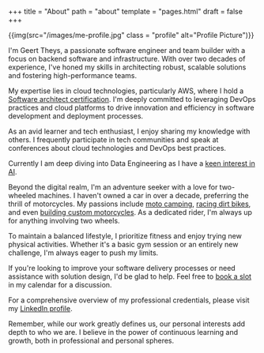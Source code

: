+++
title = "About"
path = "about"
template = "pages.html"
draft = false
+++

{{img(src="/images/me-profile.jpg" class = "profile" alt="Profile Picture")}}

I'm Geert Theys, a passionate software engineer and team builder with a focus on backend software and infrastructure. With over two decades of experience, I've honed my skills in architecting robust, scalable solutions and fostering high-performance teams.

My expertise lies in cloud technologies, particularly AWS, where I hold a [Software architect certification](https://drive.google.com/file/d/0By2RklfL2_FlbUxHY3lKQkJQYVE/view?usp=sharing&resourcekey=0-aGUHZ-SGfsM9JHGhO6Qoww). I'm deeply committed to leveraging DevOps practices and cloud platforms to drive innovation and efficiency in software development and deployment processes.

As an avid learner and tech enthusiast, I enjoy sharing my knowledge with others. I frequently participate in tech communities and speak at conferences about cloud technologies and DevOps best practices. 

Currently I am deep diving into Data Engineering as I have a [keen interest in AI](https://www.coursera.org/account/accomplishments/certificate/UAPTPKN7FPG4).

Beyond the digital realm, I'm an adventure seeker with a love for two-wheeled machines. I haven't owned a car in over a decade, preferring the thrill of motorcycles.
 My passions include [moto camping](https://photos.app.goo.gl/BcqHwwnGyhsmocYR9), [racing dirt bikes](https://photos.app.goo.gl/cqhv4umr6Lot6Ejw5), and even [building custom motorcycles](https://www.facebook.com/nomadbkk/). As a dedicated rider, I'm always up for anything involving two wheels.

To maintain a balanced lifestyle, I prioritize fitness and enjoy trying new physical activities. Whether it's a basic gym session or an entirely new challenge, I'm always eager to push my limits.

If you're looking to improve your software delivery processes or need assistance with solution design, I'd be glad to help. Feel free to [book a slot](https://calendar.app.google/XCNsv55sLK1YwMWY8) in my calendar for a discussion.

For a comprehensive overview of my professional credentials, please visit my [LinkedIn profile](https://www.linkedin.com/in/gtheys/).

Remember, while our work greatly defines us, our personal interests add depth to who we are. I believe in the power of continuous learning and growth, both in professional and personal spheres.
